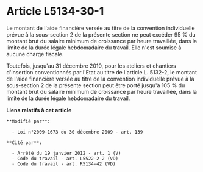 # Article L5134-30-1

Le montant de l'aide financière versée au titre de la convention individuelle prévue à la sous-section 2 de la présente
section ne peut excéder 95 % du montant brut du salaire minimum de croissance par heure travaillée, dans la limite de la
durée légale hebdomadaire du travail. Elle n'est soumise à aucune charge fiscale. 

Toutefois, jusqu'au 31 décembre 2010, pour les ateliers et chantiers d'insertion conventionnés par l'Etat au titre de
l'article L. 5132-2, le montant de l'aide financière versée au titre de la convention individuelle prévue à la sous-section 2
de la présente section peut être porté jusqu'à 105 % du montant brut du salaire minimum de croissance par heure travaillée,
dans la limite de la durée légale hebdomadaire du travail.

**Liens relatifs à cet article**

	**Modifié par**:

	  - Loi n°2009-1673 du 30 décembre 2009 - art. 139

	**Cité par**:

	  - Arrêté du 19 janvier 2012 - art. 1 (V)
	  - Code du travail - art. L5522-2-2 (VD)
	  - Code du travail - art. R5134-42 (VD)
